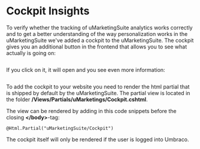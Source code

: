 # Cockpit Insights

To verify whether the tracking of uMarketingSuite analytics works correctly and to get a better understanding of the way personalization works in the uMarketingSuite we've added a cockpit to the uMarketingSuite. The cockpit gives you an additional button in the frontend that allows you to see what actually is going on:

![]()

If you click on it, it will open and you see even more information:

![]()

To add the cockpit to your website you need to render the html partial that is shipped by default by the uMarketingSuite. The partial view is located in the folder **/Views/Partials/uMarketings/Cockpit.cshtml**.

The view can be rendered by adding in this code snippets before the closing **&lt;/body&gt;**-tag:

    @Html.Partial("uMarketingSuite/Cockpit")

The cockpit itself will only be rendered if the user is logged into Umbraco.